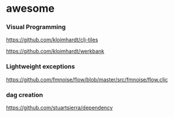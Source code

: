 # awesome

### Visual Programming
https://github.com/kloimhardt/clj-tiles

https://github.com/kloimhardt/werkbank

### Lightweight exceptions
https://github.com/fmnoise/flow/blob/master/src/fmnoise/flow.cljc

### dag creation
https://github.com/stuartsierra/dependency
